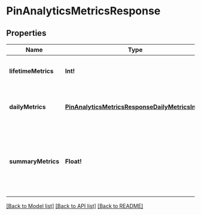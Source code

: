 # PinAnalyticsMetricsResponse

## Properties
Name | Type | Description | Notes
------------ | ------------- | ------------- | -------------
**lifetimeMetrics** | **Int!** | The lifetime metric name and value. | [optional] [default to null]
**dailyMetrics** | [**PinAnalyticsMetricsResponseDailyMetricsInner**](PinAnalyticsMetricsResponse_daily_metrics_inner.md) | Array with the requested daily metric records | [optional] [default to null]
**summaryMetrics** | **Float!** | The metric name and value over the requested period for each requested metric | [optional] [default to null]

[[Back to Model list]](../README.md#documentation-for-models) [[Back to API list]](../README.md#documentation-for-api-endpoints) [[Back to README]](../README.md)


